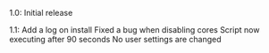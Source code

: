 1.0:
Initial release

1.1:
Add a log on install
Fixed a bug when disabling cores
Script now executing after 90 seconds
No user settings are changed
